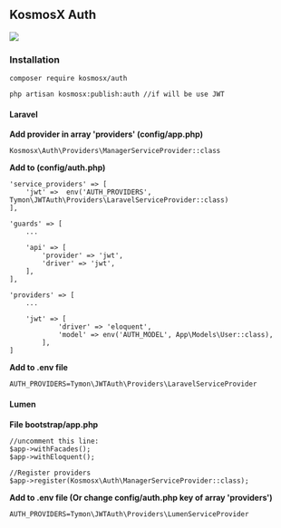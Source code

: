 ## KosmosX Auth
![](https://img.shields.io/badge/version-0.0.1--beta-green.svg)

### Installation
    
    composer require kosmosx/auth
    
    php artisan kosmosx:publish:auth //if will be use JWT
#### Laravel
    
**Add provider in array 'providers' (config/app.php)**
    
    Kosmosx\Auth\Providers\ManagerServiceProvider::class
    
**Add to (config/auth.php)**

    'service_providers' => [
        'jwt' =>  env('AUTH_PROVIDERS', Tymon\JWTAuth\Providers\LaravelServiceProvider::class)
    ],
    
    'guards' => [
        ...
        
        'api' => [
            'provider' => 'jwt',
            'driver' => 'jwt',
        ],
    ],
    		
    'providers' => [
        ...
        
        'jwt' => [
                'driver' => 'eloquent',
                'model' => env('AUTH_MODEL', App\Models\User::class),
            ],
    ]
    
**Add to .env file**
    
    AUTH_PROVIDERS=Tymon\JWTAuth\Providers\LaravelServiceProvider
    
#### Lumen

**File bootstrap/app.php**

    //uncomment this line:
    $app->withFacades();
    $app->withEloquent();

    //Register providers
	$app->register(Kosmosx\Auth\ManagerServiceProvider::class);
	
**Add to .env file (Or change config/auth.php key of array 'providers')**

    AUTH_PROVIDERS=Tymon\JWTAuth\Providers\LumenServiceProvider
    
  